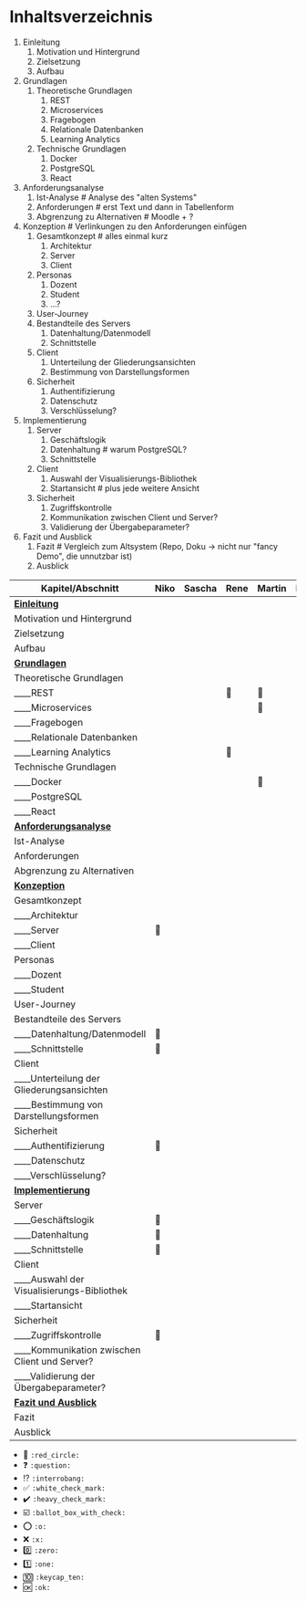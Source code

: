 # Inhaltsverzeichnis

1. Einleitung
   1. Motivation und Hintergrund
   1. Zielsetzung
   1. Aufbau
1. Grundlagen
   1. Theoretische Grundlagen
      1. REST
      1. Microservices
      1. Fragebogen
      1. Relationale Datenbanken
      1. Learning Analytics
   1. Technische Grundlagen
      1. Docker
      1. PostgreSQL
      1. React
1. Anforderungsanalyse
   1. Ist-Analyse # Analyse des "alten Systems"
   1. Anforderungen # erst Text und dann in Tabellenform
   1. Abgrenzung zu Alternativen # Moodle + ?
1. Konzeption # Verlinkungen zu den Anforderungen einfügen
   1. Gesamtkonzept # alles einmal kurz
      1. Architektur
      1. Server
      1. Client
   1. Personas
      1. Dozent
      1. Student
      1. ...?
   1. User-Journey
   1. Bestandteile des Servers
      1. Datenhaltung/Datenmodell
      2. Schnittstelle
   1. Client
      1. Unterteilung der Gliederungsansichten
      1. Bestimmung von Darstellungsformen
   1. Sicherheit
      1. Authentifizierung
      1. Datenschutz
      1. Verschlüsselung?
1. Implementierung
   1. Server
      1. Geschäftslogik
      1. Datenhaltung # warum PostgreSQL?
      1. Schnittstelle
   1. Client
      1. Auswahl der Visualisierungs-Bibliothek
      1. Startansicht # plus jede weitere Ansicht
   1. Sicherheit
      1. Zugriffskontrolle
      1. Kommunikation zwischen Client und Server?
      1. Validierung der Übergabeparameter?
1. Fazit und Ausblick
   1. Fazit # Vergleich zum Altsystem (Repo, Doku -> nicht nur "fancy Demo", die unnutzbar ist)
   1. Ausblick

Kapitel/Abschnitt | Niko | Sascha | Rene | Martin | Erik | Julian | Kommentar
--- | --- | --- | --- | --- | --- | --- | ---
**<u>Einleitung</u>**                         | | | | | | |
Motivation und Hintergrund                    | | | | | | |
Zielsetzung                                   | | | | | | |
Aufbau                                        | | | | | | |
**<u>Grundlagen</u>**                         | | | | | | |
Theoretische Grundlagen                       | | | | | | |
____REST                                      | | | :red_circle: | :red_circle: | | |
____Microservices                             | | | | :red_circle: | | |
____Fragebogen                                | | | | | :red_circle: | |
____Relationale Datenbanken                   | | | | | | |
____Learning Analytics                        | | | :red_circle: | | | |
Technische Grundlagen                         | | | | | | |
____Docker                                    | | | | :red_circle: | | |
____PostgreSQL                                | | | | | | |
____React                                     | | | | | | |
**<u>Anforderungsanalyse</u>**                | | | | | | |
Ist-Analyse                                   | | | | | | |
Anforderungen                                 | | | | | | |
Abgrenzung zu Alternativen                    | | | | | | |
**<u>Konzeption</u>**                         | | | | | | |
Gesamtkonzept                                 | | | | | | |
____Architektur                               | | | | | | |
____Server                                    | :red_circle: | | | | | |
____Client                                    | | | | | | |
Personas                                      | | | | | | |
____Dozent                                    | | | | | | |
____Student                                   | | | | | | |
User-Journey                                  | | | | | | |
Bestandteile des Servers                      | | | | | | |
____Datenhaltung/Datenmodell                  | :red_circle: | | | | | |
____Schnittstelle                             | :red_circle: | | | | | |
Client                                        | | | | | | |
____Unterteilung der Gliederungsansichten     | | | | | | |
____Bestimmung von Darstellungsformen         | | | | | | |
Sicherheit                                    | | | | | | |
____Authentifizierung                         | :red_circle: | | | | | |
____Datenschutz                               | | | | | | |
____Verschlüsselung?                          | | | | | | |
**<u>Implementierung</u>**                    | | | | | | |
Server                                        | | | | | | |
____Geschäftslogik                            | :red_circle: | | | | | |
____Datenhaltung                              | :red_circle: | | | | | |
____Schnittstelle                             | :red_circle: | | | | | |
Client                                        | | | | | | |
____Auswahl der Visualisierungs-Bibliothek    | | | | | | |
____Startansicht                              | | | | | | |
Sicherheit                                    | | | | | | |
____Zugriffskontrolle                         | :red_circle: | | | | | |
____Kommunikation zwischen Client und Server? | | | | | | |
____Validierung der Übergabeparameter?        | | | | | | |
**<u>Fazit und Ausblick</u>**                 | | | | | | |
Fazit                                         | | | | | | |
Ausblick                                      | | | | | | |

- :red_circle: `:red_circle:`
- :question: `:question:`
- :interrobang: `:interrobang:`
- :white_check_mark: `:white_check_mark:`
- :heavy_check_mark: `:heavy_check_mark:`
- :ballot_box_with_check: `:ballot_box_with_check:`
- :o: `:o:`
- :x: `:x:`
- :zero: `:zero:`
- :one: `:one:`
- :keycap_ten: `:keycap_ten:`
- :ok: `:ok:`